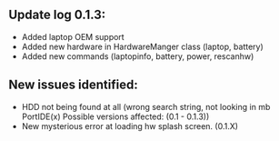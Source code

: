 ## Update log 0.1.3:
* Added laptop OEM support
* Added new hardware in HardwareManger class (laptop, battery)
* Added new commands (laptopinfo, battery, power, rescanhw)

## New issues identified:
* HDD not being found at all (wrong search string, not looking in mb PortIDE(x) Possible versions affected: (0.1 - 0.1.3))
* New mysterious error at loading hw splash screen. (0.1.X)
